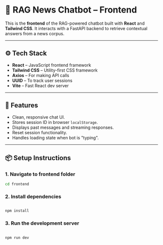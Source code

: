 # 🧠 RAG News Chatbot – Frontend

This is the **frontend** of the RAG-powered chatbot built with **React** and **Tailwind CSS**. It interacts with a FastAPI backend to retrieve contextual answers from a news corpus.

---

## ⚙️ Tech Stack

- **React** – JavaScript frontend framework
- **Tailwind CSS** – Utility-first CSS framework
- **Axios** – For making API calls
- **UUID** – To track user sessions
- **Vite** – Fast React dev server

---

## 🚀 Features

- Clean, responsive chat UI.
- Stores session ID in browser `localStorage`.
- Displays past messages and streaming responses.
- Reset session functionality.
- Handles loading state when bot is "typing".

---

## 📦 Setup Instructions

### 1. Navigate to frontend folder

```bash
cd frontend
```
### 2. Install dependencies
```bash

npm install
```
### 3. Run the development server

```bash

npm run dev
```

